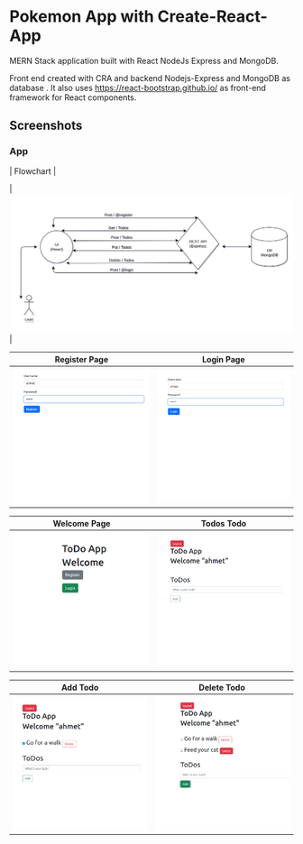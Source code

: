 # Pokemon App with Create-React-App

MERN Stack application built with React NodeJs Express and MongoDB.

Front end created with CRA and backend Nodejs-Express and MongoDB as database . It also uses https://react-bootstrap.github.io/ as front-end framework for React components.

## Screenshots

### App
| Flowchart |

| <img width="720" alt="Flowchart" src="https://github.com/avahmetozdemir/mern-stack-todo-app/blob/main/images/diagram.png?raw=true"> |

| Register Page   |      Login Page      |
|--------------|:-------------------:|
| <img width="361" alt="Register" src="https://github.com/avahmetozdemir/mern-stack-todo-app/blob/main/images/register-page.png?raw=true">    |  <img width="361" alt="Login" src="https://github.com/avahmetozdemir/mern-stack-todo-app/blob/main/images/login-page.png?raw=true">       |

| Welcome Page   |      Todos Todo      |
|--------------|:-------------------:|
| <img width="361" alt="welcome" src="https://github.com/avahmetozdemir/mern-stack-todo-app/blob/main/images/welcome-page.png?raw=true">    |  <img width="361" alt="todos" src="https://github.com/avahmetozdemir/mern-stack-todo-app/blob/main/images/todos-page.png?raw=true">       |

| Add Todo    |      Delete Todo      |
|--------------|:-------------------:|
| <img width="361" alt="Add Todo" src="https://github.com/avahmetozdemir/mern-stack-todo-app/blob/main/images/todo.png?raw=true">    |  <img width="361" alt="Login" src="https://github.com/avahmetozdemir/mern-stack-todo-app/blob/main/images/deletetodo.png?raw=true">       |
